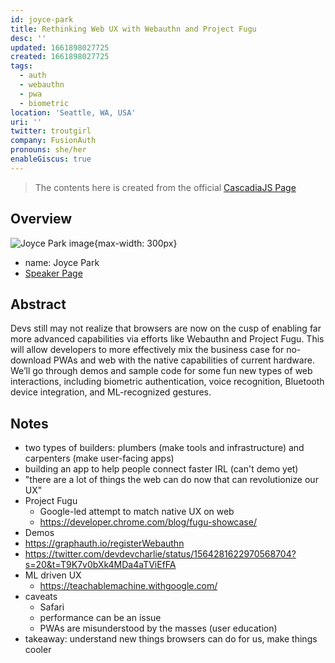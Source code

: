 ```yaml
---
id: joyce-park
title: Rethinking Web UX with Webauthn and Project Fugu
desc: ''
updated: 1661898027725
created: 1661898027725
tags:
  - auth
  - webauthn
  - pwa
  - biometric
location: 'Seattle, WA, USA'
uri: ''
twitter: troutgirl
company: FusionAuth
pronouns: she/her
enableGiscus: true
---
```

> The contents here is created from the official [CascadiaJS Page](https://2022.cascadiajs.com/speakers/joyce-park)

## Overview

![Joyce Park image](https://create-4jr.begin.app/_static/2022/joyce-park.jpg){max-width: 300px}
- name: Joyce Park
- [Speaker Page](https://2022.cascadiajs.com/speakers/joyce-park)

## Abstract

Devs still may not realize that browsers are now on the cusp of enabling far more advanced capabilities via efforts like Webauthn and Project Fugu. This will allow developers to more effectively mix the business case for no-download PWAs and web with the native capabilities of current hardware. We’ll go through demos and sample code for some fun new types of web interactions, including biometric authentication, voice recognition, Bluetooth device integration, and ML-recognized gestures.

## Notes

- two types of builders: plumbers (make tools and infrastructure) and carpenters (make user-facing apps)
- building an app to help people connect faster IRL (can't demo yet)
- "there are a lot of things the web can do now that can revolutionize our UX"
- Project Fugu
    - Google-led attempt to match native UX on web
    - https://developer.chrome.com/blog/fugu-showcase/
- Demos
- https://graphauth.io/registerWebauthn
- https://twitter.com/devdevcharlie/status/1564281622970568704?s=20&t=T9K7v0bXk4MDa4aTViEfFA
- ML driven UX
    - https://teachablemachine.withgoogle.com/
- caveats
    - Safari
    - performance can be an issue
    - PWAs are misunderstood by the masses (user education)
- takeaway: understand new things browsers can do for us, make things cooler
